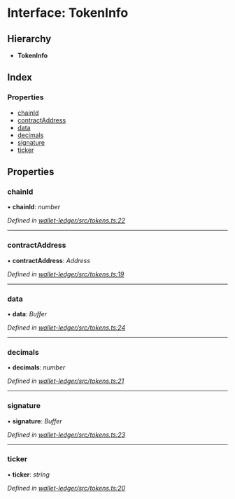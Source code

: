 # Interface: TokenInfo

## Hierarchy

* **TokenInfo**

## Index

### Properties

* [chainId](_tokens_.tokeninfo.md#chainid)
* [contractAddress](_tokens_.tokeninfo.md#contractaddress)
* [data](_tokens_.tokeninfo.md#data)
* [decimals](_tokens_.tokeninfo.md#decimals)
* [signature](_tokens_.tokeninfo.md#signature)
* [ticker](_tokens_.tokeninfo.md#ticker)

## Properties

###  chainId

• **chainId**: *number*

*Defined in [wallet-ledger/src/tokens.ts:22](https://github.com/celo-org/celo-monorepo/blob/master/packages/sdk/wallets/wallet-ledger/src/tokens.ts#L22)*

___

###  contractAddress

• **contractAddress**: *Address*

*Defined in [wallet-ledger/src/tokens.ts:19](https://github.com/celo-org/celo-monorepo/blob/master/packages/sdk/wallets/wallet-ledger/src/tokens.ts#L19)*

___

###  data

• **data**: *Buffer*

*Defined in [wallet-ledger/src/tokens.ts:24](https://github.com/celo-org/celo-monorepo/blob/master/packages/sdk/wallets/wallet-ledger/src/tokens.ts#L24)*

___

###  decimals

• **decimals**: *number*

*Defined in [wallet-ledger/src/tokens.ts:21](https://github.com/celo-org/celo-monorepo/blob/master/packages/sdk/wallets/wallet-ledger/src/tokens.ts#L21)*

___

###  signature

• **signature**: *Buffer*

*Defined in [wallet-ledger/src/tokens.ts:23](https://github.com/celo-org/celo-monorepo/blob/master/packages/sdk/wallets/wallet-ledger/src/tokens.ts#L23)*

___

###  ticker

• **ticker**: *string*

*Defined in [wallet-ledger/src/tokens.ts:20](https://github.com/celo-org/celo-monorepo/blob/master/packages/sdk/wallets/wallet-ledger/src/tokens.ts#L20)*
